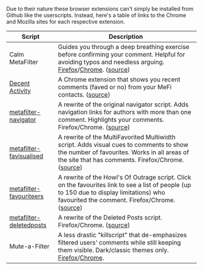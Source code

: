 Due to their nature these browser extensions can't simply be installed from Github like the userscripts. Instead, here's a table of links to the Chrome and Mozilla sites for each respective extension.

| Script | Description |
| --- | --- |
| Calm MetaFilter | Guides you through a deep breathing exercise before confirming your comment. Helpful for avoiding typos and needless arguing. [Firefox](https://addons.mozilla.org/en-US/firefox/addon/calm-metafilter/)/[Chrome](https://chrome.google.com/webstore/detail/calm-metafilter/geakbgajoebbgeebhochaodlbajogmnn). ([source](http://github.com/emanuelfeld/calm-metafilter)) |
| [Decent Activity](https://chrome.google.com/webstore/detail/decent-activity/phjbedoddmlcjddhgippapnfpbmmpimg) | A Chrome extension that shows you recent comments (faved or no) from your MeFi contacts. ([source](http://github.com/jimkang/decent-activity)) |
| [metafilter-navigator](https://addons.mozilla.org/en-US/firefox/addon/metafilter-navigator/) | A rewrite of the original navigator script. Adds navigation links for authors with more than one comment. Highlights your comments. Firefox/Chrome. ([source](https://github.com/andywillis/metafilter-navigator)) |
| [metafilter-favisualised](https://addons.mozilla.org/en-US/firefox/addon/metafilter-favisualised/) | A rewrite of the MultiFavorited Multiwidth script. Adds visual cues to comments to show the number of favourites. Works in all areas of the site that has comments. Firefox/Chrome. ([source](https://github.com/andywillis/metafilter-favisualised)) |
| [metafilter-favouriteers](https://addons.mozilla.org/en-US/firefox/addon/metafilter-favouriteers/) | A rewrite of the Howl's Of Outrage script. Click on the favourites link to see a list of people (up to 150 due to display limitations) who favourited the comment. Firefox/Chrome. ([source](https://github.com/andywillis/metafilter-favouriteers)) |
| [metafilter-deletedposts](https://addons.mozilla.org/en-US/firefox/addon/metafilter-deletedposts/) | A rewrite of the Deleted Posts script. Firefox/Chrome. ([source](https://github.com/andywillis/metafilter-deletedposts)) |
| Mute-a-Filter | A less drastic "killscript" that de-emphasizes filtered users' comments while still keeping them visible. Dark/classic themes only. [Firefox](https://addons.mozilla.org/en-US/firefox/addon/mute-a-filter/)/[Chrome](https://chrome.google.com/webstore/detail/mute-a-filter/fkjgpdgegadicbmmhfinbnnbmbgofilb). |

